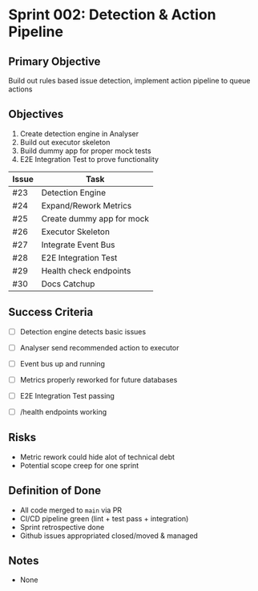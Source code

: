 # Sprint 002: Detection & Action Pipeline

## Primary Objective
Build out rules based issue detection, implement action pipeline to queue actions

## Objectives
1. Create detection engine in Analyser
2. Build out executor skeleton
3. Build dummy app for proper mock tests
4. E2E Integration Test to prove functionality

| Issue | Task |
|-------|------|
| #23 | Detection Engine |
| #24 | Expand/Rework Metrics |
| #25 | Create dummy app for mock |
| #26 | Executor Skeleton |
| #27 | Integrate Event Bus |
| #28 | E2E Integration Test |
| #29 | Health check endpoints |
| #30 | Docs Catchup  |


## Success Criteria
- [ ] Detection engine detects basic issues
- [ ] Analyser send recommended action to executor
- [ ] Event bus up and running
- [ ] Metrics properly reworked for future databases
- [ ] E2E Integration Test passing
- [ ] /health endpoints working



## Risks
- Metric rework could hide alot of technical debt
- Potential scope creep for one sprint


## Definition of Done
- All code merged to `main` via PR
- CI/CD pipeline green (lint + test pass + integration)
- Sprint retrospective done
- Github issues appropriated closed/moved & managed


## Notes
- None